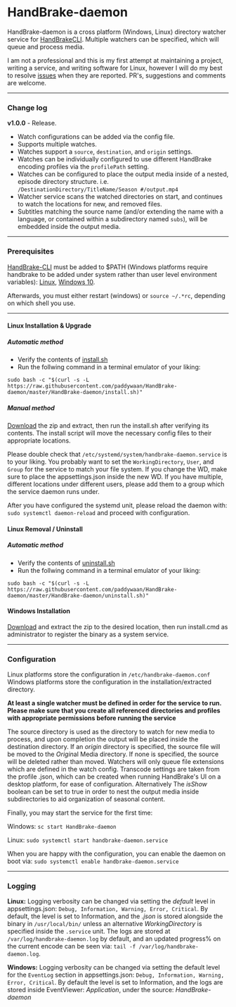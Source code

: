 ﻿# HandBrake-daemon

HandBrake-daemon is a cross platform (Windows, Linux) directory watcher service for [HandBrakeCLI](https://handbrake.fr/downloads2.php). Multiple watchers can be specified, which will queue and process media.

I am not a professional and this is my first attempt at maintaining a project, writing a service, and writing software for Linux, however I will do my best to resolve [issues](https://github.com/paddywaan/HandBrake-daemon/issues) when they are reported. PR's, suggestions and comments are welcome.

***
### Change log

**v1.0.0** - Release.
* Watch configurations can be added via the config file.
* Supports multiple watches.
* Watches support a `source`, `destination`, and `origin` settings.
* Watches can be individually configured to use different HandBrake encoding profiles via the `profilePath` setting.
* Watches can be configured to place the output media inside of a nested, episode directory structure. i.e. `/DestinationDirectory/TitleName/Season #/output.mp4`
* Watcher service scans the watched directories on start, and continues to watch the locations for new, and removed files.
* Subtitles matching the source name (and/or extending the name with a language, or contained within a subdirectory named `subs`), will be embedded inside the output media.
***
### Prerequisites
[HandBrake-CLI](https://handbrake.fr/downloads2.php) must be added to $PATH (Windows platforms require handbrake to be added under system rather than user level environment variables): [Linux](https://opensource.com/article/17/6/set-path-linux), [Windows 10](https://www.architectryan.com/2018/03/17/add-to-the-path-on-windows-10/).

Afterwards, you must either restart (windows) or `source ~/.*rc`, depending on which shell you use.

***
#### Linux Installation & Upgrade
##### Automatic method

  * Verify the contents of [install.sh](https://raw.githubusercontent.com/paddywaan/HandBrake-daemon/master/HandBrake-daemon/install.sh)
  * Run the follwing command in a terminal emulator of your liking:
```
sudo bash -c "$(curl -s -L https://raw.githubusercontent.com/paddywaan/HandBrake-daemon/master/HandBrake-daemon/install.sh)"
```
##### Manual method
[Download](https://github.com/paddywaan/HandBrake-daemon/releases) the zip and extract, then run the install.sh after verifying its contents. The install script will move the necessary config files to their appropriate locations.

Please double check that `/etc/systemd/system/handbrake-daemon.service` is to your liking. You probably want to set the `WorkingDirectory`, `User`, and `Group` for the service to match your file system. If you change the WD, make sure to place the appsettings.json inside the new WD.
If you have multiple, different locations under different users, please add them to a group which the service daemon runs under.

After you have configured the systemd unit, please reload the daemon with: `sudo systemctl daemon-reload` and proceed with configuration.

#### Linux Removal / Uninstall
##### Automatic method

  * Verify the contents of [uninstall.sh](https://raw.githubusercontent.com/paddywaan/HandBrake-daemon/master/HandBrake-daemon/uninstall.sh)
  * Run the follwing command in a terminal emulator of your liking:
```
sudo bash -c "$(curl -s -L https://raw.githubusercontent.com/paddywaan/HandBrake-daemon/master/HandBrake-daemon/uninstall.sh)"
```

#### Windows Installation
[Download]() and extract the zip to the desired location, then run install.cmd as administrator to register the binary as a system service.
***
### Configuration
Linux platforms store the configuration in `/etc/handbrake-daemon.conf`
Windows platforms store the configuration in the installation/extracted directory.

**At least a single watcher must be defined in order for the service to run.**
**Please make sure that you create all referenced directories and profiles with appropriate permissions before running the service**

The source directory is used as the directory to watch for new media to process, and upon completion the output will be placed inside the destination directory.
If an *origin* directory is specified, the source file will be moved to the *Origin*al Media directory.
If none is specified, the source will be deleted rather than moved.
Watchers will only queue file extensions which are defined in the watch config.
Transcode settings are taken from the profile .json, which can be created when running HandBrake's UI on a desktop platform, for ease of configuration. Alternatively
The *isShow* boolean can be set to true in order to nest the output media inside subdirectories to aid organization of seasonal content.

Finally, you may start the service for the first time:

Windows: `sc start HandBrake-daemon`

Linux: `sudo systemctl start handbrake-daemon.service`

When you are happy with the configuration, you can enable the daemon on boot via: `sudo systemctl enable handbrake-daemon.service`
***
### Logging

**Linux:** Logging verbosity can be changed via setting the *default* level in appsettings.json: `Debug, Information, Warning, Error, Critical`.
By default, the level is set to Information, and the *.json* is stored alongside the binary in `/usr/local/bin/` unless an alternative *WorkingDirectory* is specified inside the `.service` unit.
The logs are stored at `/var/log/handbrake-daemon.log` by default, and an updated progress% on the current encode can be seen via: `tail -f /var/log/handbrake-daemon.log`.

**Windows:** Logging verbosity can be changed via setting the default level for the `EventLog` section in appsettings.json: `Debug, Information, Warning, Error, Critical`. By default the level is set to Information, and the logs are stored inside EventViewer: *Application*, under the source: *HandBrake-daemon*


